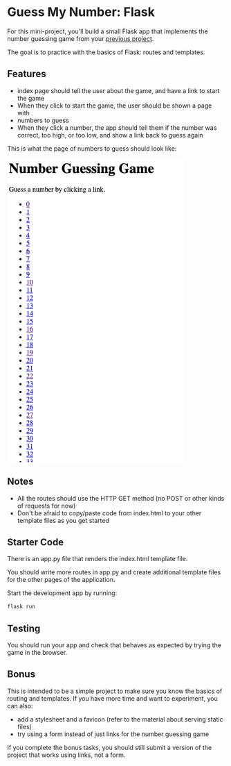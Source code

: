 # Guess My Number: Flask

For this mini-project, you'll build a small Flask app that implements the number
guessing game from your [previous project](https://github.com/kiboschool/guess-my-number).

The goal is to practice with the basics of Flask: routes and templates.

## Features

- index page should tell the user about the game, and have a link to start the
    game
- When they click to start the game, the user should be shown a page with 
- numbers to guess
- When they click a number, the app should tell them if the number was correct,
    too high, or too low, and show a link back to guess again

This is what the page of numbers to guess should look like:

![demo of number guess page](numbers-to-guess.png)

## Notes

- All the routes should use the HTTP GET method (no POST or other kinds of
requests for now)
- Don't be afraid to copy/paste code from index.html to your other template
    files as you get started

## Starter Code

There is an app.py file that renders the index.html template file.

You should write more routes in app.py and create additional template files for
the other pages of the application.

Start the development app by running:

```sh
flask run
```

## Testing

You should run your app and check that behaves as expected by trying the game in
the browser.

## Bonus

This is intended to be a simple project to make sure you know the basics of
routing and templates. If you have more time and want to experiment, you can
also:

- add a stylesheet and a favicon (refer to the material about serving static files)
- try using a form instead of just links for the number guessing game

If you complete the bonus tasks, you should still submit a version of the
project that works using links, not a form.
